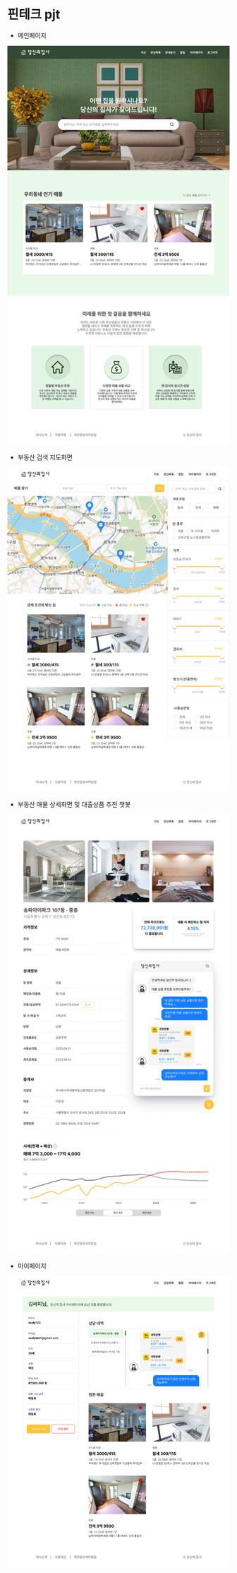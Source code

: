 # 핀테크 pjt

- 메인페이지

![Main.png](./assets/Main.png)

- 부동산 검색 지도화면

![ForSale.png](./assets/ForSale.png)

- 부동산 매물 상세화면 및 대출상품 추천 챗봇

![Detail.png](./assets/Detail.png)

- 마이페이지

![MyPage.png](./assets/MyPage.png)
